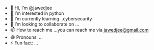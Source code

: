 - 👋 Hi, I’m @jawedjee
- 👀 I’m interested in python
- 🌱 I’m currently learning ..cybersecurity
- 💞️ I’m looking to collaborate on ...
- 📫 How to reach me ...you can reach me via jawedjee@gmail.com
- 😄 Pronouns: ...
- ⚡ Fun fact: ...

<!---
jawedjee/jawedjee is a ✨ special ✨ repository because its `README.md` (this file) appears on your GitHub profile.
You can click the Preview link to take a look at your changes.
--->
